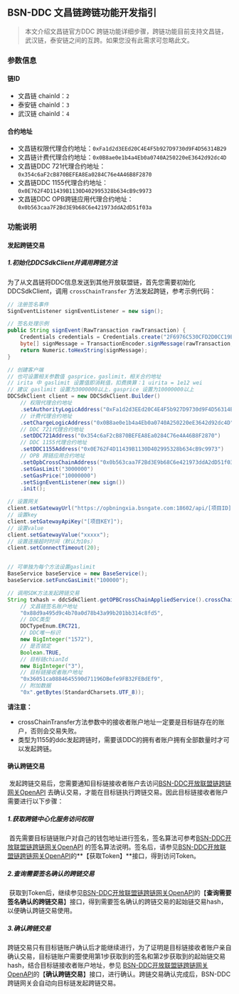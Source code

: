 ## BSN-DDC 文昌链跨链功能开发指引

> 本文介绍文昌链官方DDC 跨链功能详细步骤，跨链功能目前支持文昌链，武汉链，泰安链之间的互跨。如果您没有此需求可忽略此文。



### 参数信息

#### 链ID

  - 文昌链 chainId：`2`
  - 泰安链 chainId：`3`
  - 武汉链 chainId：`4`



#### 合约地址

- 文昌链权限代理合约地址：`0xFa1d2d3EEd20C4E4F5b927D9730d9F4D56314B29`
- 文昌链计费代理合约地址：`0x0B8ae0e1b4a4Eb0a0740A250220eE3642d92dc4D`
- 文昌链DDC 721代理合约地址：`0x354c6aF2cB870BEFEA8Ea0284C76e4A46B8F2870`
- 文昌链DDC 1155代理合约地址：`0x0E762F4D11439B1130D402995328b634cB9c9973`
- 文昌链DDC OPB跨链应用代理合约地址：`0x0b563caa7F2Bd3E9b68C6e421973ddA2dD51f03a`



### 功能说明

#### 发起跨链交易


##### 1.初始化DDCSdkClient并调用跨链方法
​        为了从文昌链将DDC信息发送到其他开放联盟链，首先您需要初始化DDCSdkClient，调用 `crossChainTransfer` 方法发起跨链，参考示例代码：

``` java
// 注册签名事件
SignEventListener signEventListener = new sign();

// 签名处理示例
public String signEvent(RawTransaction rawTransaction) {
    Credentials credentials = Credentials.create("2F6976C530CFD2D0CC19EFC1868BD6A0AA1886D0BFCFA5A59D9B8899BE9B7241");
    byte[] signMessage = TransactionEncoder.signMessage(rawTransaction, credentials);
    return Numeric.toHexString(signMessage);
}

// 创建客户端
// 也可设置相关参数值 gasprice，gaslimit，相关合约地址
// irita 中 gaslimit 设置值即消耗值，扣费换算：1 uirita = 1e12 wei
// 建议 gaslimit 设置为3000000以上，gasprice 设置为10000000以上
DDCSdkClient client = new DDCSdkClient.Builder()
    // 权限代理合约地址
    .setAuthorityLogicAddress("0xFa1d2d3EEd20C4E4F5b927D9730d9F4D56314B29") 
    // 计费代理合约地址 
    .setChargeLogicAddress("0x0B8ae0e1b4a4Eb0a0740A250220eE3642d92dc4D")    
    // DDC 721代理合约地址 
    .setDDC721Address("0x354c6aF2cB870BEFEA8Ea0284C76e4A46B8F2870")   
    // DDC 1155代理合约地址
    .setDDC1155Address("0x0E762F4D11439B1130D402995328b634cB9c9973")    
    // OPB 跨链应用合约地址
    .setOpbCrossChainAddress("0x0b563caa7F2Bd3E9b68C6e421973ddA2dD51f03a")
    .setGasLimit("3000000")
    .setGasPrice("10000000")
    .setSignEventListener(new sign())
    .init();

// 设置网关
client.setGatewayUrl("https://opbningxia.bsngate.com:18602/api/[项目ID]/evmrpc");
// 设置key
client.setGatewayApiKey("[项目KEY]");
// 设置value
client.setGatewayValue("xxxxx");
// 设置连接超时时间（默认为10s）
client.setConnectTimeout(20);


// 可单独为每个方法设置gaslimit
BaseService baseService = new BaseService();
baseService.setFuncGasLimit("100000");

// 调用SDK方法发起跨链交易
String txhash = ddcSdkClient.getOPBCrossChainAppliedService().crossChainTransfer(
    // 文昌链签名账户地址
    "0x88d9a495d9c4b70a0d78b43a99b201bb314c8fd5", 
    // DDC类型
    DDCTypeEnum.ERC721,		
    // DDC唯一标识
    new BigInteger("1572"),	
    // 是否锁定
    Boolean.TRUE, 			
    // 目标链chianId
    new BigInteger("3"),    
    // 目标链接收者账户地址
    "0x36051ca0884645590d71196DBefe9FB32FEBdEf9",
    // 附加数据
    "0x".getBytes(StandardCharsets.UTF_8));
```

**请注意：**

- crossChainTransfer方法参数中的接收者账户地址一定要是目标链存在的账户，否则会交易失败。
- 类型为1155的ddc发起跨链时，需要该DDC的拥有者账户拥有全部数量时才可以发起跨链。



#### 确认跨链交易

​        发起跨链交易后，您需要通知目标链接收者账户去访问[BSN-DDC开放联盟链跨链网关OpenAPI](BSN-DDC/wuhanchain/blob/master/docs/BSN-DDC%E5%BC%80%E6%94%BE%E8%81%94%E7%9B%9F%E9%93%BE%E8%B7%A8%E9%93%BE%E7%BD%91%E5%85%B3OpenAPI.md) 去确认交易，才能在目标链执行跨链交易。因此目标链接收者账户需要进行以下步骤：

##### 1.获取跨链中心化服务访问权限

​        首先需要目标链链账户对自己的钱包地址进行签名，签名算法可参考[BSN-DDC开放联盟链跨链网关OpenAPI](BSN-DDC%E5%BC%80%E6%94%BE%E8%81%94%E7%9B%9F%E9%93%BE%E8%B7%A8%E9%93%BE%E7%BD%91%E5%85%B3OpenAPI.md) 的签名算法说明。签名后，请参见[BSN-DDC开放联盟链跨链网关OpenAPI](BSN-DDC%E5%BC%80%E6%94%BE%E8%81%94%E7%9B%9F%E9%93%BE%E8%B7%A8%E9%93%BE%E7%BD%91%E5%85%B3OpenAPI.md)的**【获取Token】**接口，得到访问Token。

  ##### 2.查询需要签名确认的跨链交易

​        获取到Token后，继续参见[BSN-DDC开放联盟链跨链网关OpenAPI](BSN-DDC%E5%BC%80%E6%94%BE%E8%81%94%E7%9B%9F%E9%93%BE%E8%B7%A8%E9%93%BE%E7%BD%91%E5%85%B3OpenAPI.md)的【**查询需要签名确认的跨链交易**】接口，得到需要签名确认的跨链交易的起始链交易hash，以便确认跨链交易使用。

  ##### 3.确认跨链交易

​        跨链交易只有目标链账户确认后才能继续进行，为了证明是目标链接收者账户亲自确认交易，目标链账户需要使用第1步获取到的签名和第2步获取到的起始链交易hash，结合目标链接收者账户地址，参见 [BSN-DDC开放联盟链跨链网关OpenAPI](BSN-DDC%E5%BC%80%E6%94%BE%E8%81%94%E7%9B%9F%E9%93%BE%E8%B7%A8%E9%93%BE%E7%BD%91%E5%85%B3OpenAPI.md)的【**确认跨链交易**】接口，进行确认。跨链交易确认完成后，BSN-DDC跨链网关会自动向目标链发起跨链交易。
